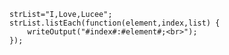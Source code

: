 
```luceescript+trycf
	strList="I,Love,Lucee";
	strList.listEach(function(element,index,list) {
    	writeOutput("#index#:#element#;<br>");
	});
```
